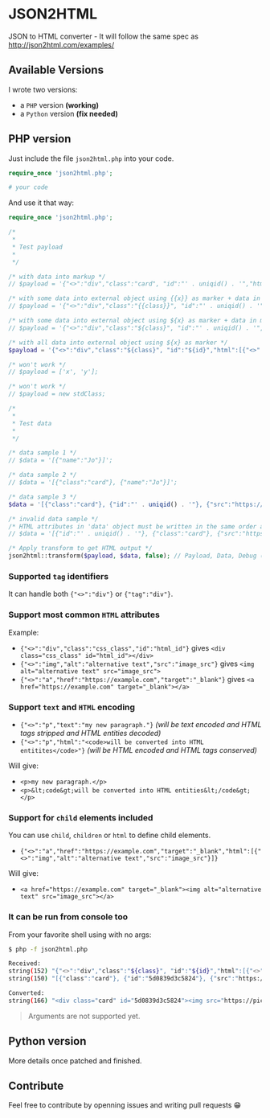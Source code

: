 # JSON2HTML
JSON to HTML converter - It will follow the same spec as http://json2html.com/examples/

## Available Versions
I wrote two versions:
 * a `PHP` version **(working)**
 * a `Python` version **(fix needed)**

## PHP version
Just include the file `json2html.php` into your code.

```php
require_once 'json2html.php';

# your code
```

And use it that way:

```php
require_once 'json2html.php';

/*
 *
 * Test payload
 *
 */

/* with data into markup */
// $payload = '{"<>":"div","class":"card", "id":"' . uniqid() . '","html":[{"<>":"img", "src":"https://picsum.photos/id/' . mt_rand(0, 999) . '/400?random=' . uniqid() . '","alt":"this is our logo"},{"<>":"p","text":"Hi {{name}}! Welcome to json2html!"}]}';

/* with some data into external object using {{x}} as marker + data in markup also */
// $payload = '{"<>":"div","class":"{{class}}", "id":"' . uniqid() . '","html":[{"<>":"img", "src":"https://picsum.photos/id/' . mt_rand(0, 999) . '/400?random=' . uniqid() . '","alt":"this is our logo"},{"<>":"p","text":"Hi {{name}}! Welcome to json2html!"}]}';

/* with some data into external object using ${x} as marker + data in markup also */
// $payload = '{"<>":"div","class":"${class}", "id":"' . uniqid() . '","html":[{"<>":"img", "src":"https://picsum.photos/id/' . mt_rand(0, 999) . '/400?random=' . uniqid() . '","alt":"this is our logo"},{"<>":"p","text":"Hi ${name}! Welcome to json2html!"}]}';

/* with all data into external object using ${x} as marker */
$payload = '{"<>":"div","class":"${class}", "id":"${id}","html":[{"<>":"img", "src":"${src}","alt":"${alt}"},{"<>":"p","text":"Hi ${name}! Welcome to json2html!"}]}';

/* won't work */
// $payload = ['x', 'y'];

/* won't work */
// $payload = new stdClass;

/*
 *
 * Test data
 *
 */

/* data sample 1 */
// $data = '[{"name":"Jo"}]';

/* data sample 2 */
// $data = '[{"class":"card"}, {"name":"Jo"}]';

/* data sample 3 */
$data = '[{"class":"card"}, {"id":"' . uniqid() . '"}, {"src":"https://picsum.photos/id/' . mt_rand(0, 999) . '/400?random=' . uniqid() . '"}, {"alt":"this is our logo"}, {"name":"Jo"}]';

/* invalid data sample */
/* HTML attributes in 'data' object must be written in the same order as the given markup in 'payload' */
// $data = '[{"id":"' . uniqid() . '"}, {"class":"card"}, {"src":"https://picsum.photos/id/' . mt_rand(0, 999) . '/400?random=' . uniqid() . '"}, {"alt":"this is our logo"}, {"name":"Jo"}]';

/* Apply transform to get HTML output */
json2html::transform($payload, $data, false); // Payload, Data, Debug (true | false)
```

### Supported `tag` identifiers
It can handle both `{"<>":"div"}` or `{"tag":"div"}`.

### Support most common `HTML` attributes
Example:
 * `{"<>":"div","class":"css_class","id":"html_id"}` gives `<div class="css_class" id="html_id"></div>`
 * `{"<>":"img","alt":"alternative text","src":"image_src"}` gives `<img alt="alternative text" src="image_src">`
 * `{"<>":"a","href":"https://example.com","target":"_blank"}` gives `<a href="https://example.com" target="_blank"></a>`

### Support `text` and `HTML` encoding
 * `{"<>":"p","text":"my new paragraph."}` *(will be text encoded and HTML tags stripped and HTML entities decoded)*
 * `{"<>":"p","html":"<code>will be converted into HTML entitites</code>"}` *(will be HTML encoded and HTML tags conserved)*

Will give:
 * `<p>my new paragraph.</p>`
 * `<p>&lt;code&gt;will be converted into HTML entities&lt;/code&gt;</p>`

### Support for `child` elements included
You can use `child`, `children` or `html` to define child elements.

 * `{"<>":"a","href":"https://example.com","target":"_blank","html":[{"<>":"img","alt":"alternative text","src":"image_src"}]}`

Will give:
 * `<a href="https://example.com" target="_blank"><img alt="alternative text" src="image_src"></a>`

### It can be run from console too
From your favorite shell using with no args:

```bash
$ php -f json2html.php

Received:
string(152) "{"<>":"div","class":"${class}", "id":"${id}","html":[{"<>":"img", "src":"${src}","alt":"${alt}"},{"<>":"p","text":"Hi ${name}! Welcome to json2html!"}]}"
string(150) "[{"class":"card"}, {"id":"5d0839d3c5824"}, {"src":"https://picsum.photos/id/767/400?random=5d0839d3c5864"}, {"alt":"this is our logo"}, {"name":"Jo"}]"

Converted:
string(166) "<div class="card" id="5d0839d3c5824"><img src="https://picsum.photos/id/767/400?random=5d0839d3c5864" alt="this is our logo"><p>Hi Jo! Welcome to json2html!</p></div>"
```

> Arguments are not supported yet.

## Python version
More details once patched and finished.

## Contribute
Feel free to contribute by openning issues and writing pull requests :grin:
